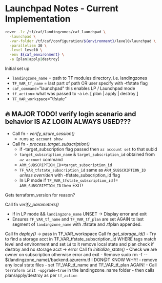# Launchpad Notes - Current Implementation

```bash
rover -lz /tf/caf/landingzones/caf_launchpad \
  -launchpad \
  -var-folder /tf/caf/configuration/${environment}/level0/launchpad \
  -parallelism 30 \
  -level level0 \
  -env ${caf_environment} \
  -a [plan|apply|destroy]
```

Initial set up
  - `landingzone_name` = path to TF modules directory, i.e. landingzones
  - `TF_VAR_tf_name` = last part of path OR user specify with -tfstate flag
  - `caf_command`="launchpad" this enables LP / Launchpad mode
  - `tf_action`= what was passed to -a i.e. [ plan | apply | destroy ]
  - `TF_VAR_workspace`="tfstate"
  
## 🔥 MAJOR TODO! verify login scenario and behavior IS AZ LOGIN ALWAYS USED???

- Call fn - *verify_azure_session()*
  - runs `az account show`
- Call fn - *process_target_subscription()*
  - if -target_subscription flag passed then `az account set` to that subid
  - `target_subscription_name` & `target_subscription_id` obtained from `az account` command
  - `ARM_SUBSCRIPTION_ID`=`target_subscription_id`
  - `TF_VAR_tfstate_subscription_id` same as `ARM_SUBSCRIPTION_ID` *unless overriden* with -tfstate_subscription_id flag
  - In LP mode if `TF_VAR_tfstate_subscription_id` != `ARM_SUBSCRIPTION_ID` then EXIT!

Gets terraform_version  for reason?

Call fn *verify_parameters()*
  - If in LP mode && `landingzone_name` UNSET -> Display error and exit
  - Ensures `TF_VAR_tf_name` and `TF_VAR_tf_plan` are set AGAIN to last segment of `landingzone_name` with .tfstate and .tfplan appended.

Call fn *deploy()* -> pass in TF_VAR_workspace
  Call fn *get_storage_id()*
    - Try to find a storage acct in TF_VAR_tfstate_subscription_id WHERE tags match level and environment and set `id` to it
  remove local state and plan
  check if destroy and no storage acct -> error
  Call fn *initialize_state()*
    - Check we are owner on subscription otherwise error and exit
    - Remove sudo rm -f -- ${landingzone_name}/backend.azurerm.tf I DON@T KNOW WHY!
    - remove any local state files
    - set TF_VAR_tf_name and TF_VAR_tf_plan AGAIN!
    - Call `terraform init -upgrade=true` in the landingzone_name folder
    - then calls plan/apply/destroy as per `tf_action`
